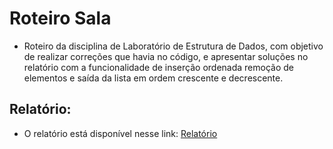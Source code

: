 # Roteiro Sala 

- Roteiro da disciplina de Laboratório de Estrutura de Dados, com objetivo de realizar correções que havia no código, e apresentar soluções no relatório com a funcionalidade de inserção ordenada remoção de elementos e saída da lista em ordem crescente e decrescente.


## Relatório:
* O relatório está disponível nesse link: [Relatório](https://drive.google.com/file/d/17HHabXrigpZPPnsiAYbZ1U2Ib5gaCmrR/view?usp=sharing)
